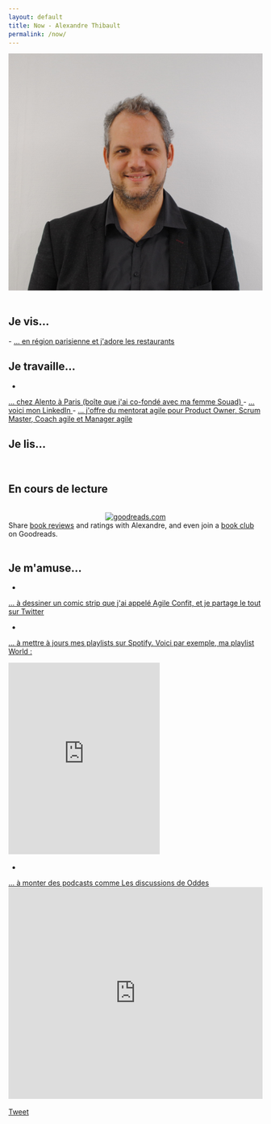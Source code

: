 ```yaml
---
layout: default
title: Now - Alexandre Thibault
permalink: /now/
---
```

<div class="clearfix">
	<a href="/a-propos">
		<img src="/images/Alexandre_Thibault_profil.jpg" class="img-floating-left-small" />
	</a>
</div>  
  
<br/>
<h2>Je vis...</h2>  
- 
<a href="/manger/paris">
	... en région parisienne et j'adore les restaurants
</a>

<h2>Je travaille...</h2>   
  
- 
<a href="https://www.alento.fr" target="_now_work">
	... chez Alento à Paris (boîte que j'ai co-fondé avec ma femme Souad)
</a>  
- 
<a href="https://www.linkedin.com/in/alexthib?locale=fr_FR&trk=profile_view_lang_sel_click" target="now_linkedin">
 ... voici mon LinkedIn
</a>  
- 
<a href="https://calendly.com/alexandrethibault/session-coaching-agile" target="_now_slow">
 ... j'offre du mentorat agile pour Product Owner, Scrum Master, Coach agile et Manager agile
</a>  
  
<h2>Je lis...</h2>
<br/>
<div id="gr_custom_widget_1591289498">
  <div class="gr_custom_container_1591289498">
    <h2 class="gr_custom_header_1591289498">
    <a style="text-decoration: none;" rel="nofollow" href="https://www.goodreads.com/review/list/114895448-alexandre-thibault?shelf=currently-reading&amp;utm_medium=api&amp;utm_source=custom_widget">En cours de lecture</a>
    </h2>    
  </div>
  <br style="clear: both"/>
  <center>
    <a rel="nofollow" href="https://www.goodreads.com/"><img alt="goodreads.com" style="border:0" src="https://www.goodreads.com/images/widget/widget_logo.gif" /></a>
  </center>
  <noscript>
    Share <a rel="nofollow" href="https://www.goodreads.com/">book reviews</a> and ratings with Alexandre, and even join a <a rel="nofollow" href="https://www.goodreads.com/group">book club</a> on Goodreads.
  </noscript>
</div>
  
<br/>  
<h2>Je m'amuse...</h2>  
  
-   
<a href="https://twitter.com/AgileConfit" target="_agileconfit">
  ... à dessiner un comic strip que j'ai appelé Agile Confit, et je partage le tout sur Twitter
</a>  
  
-   
<a href="https://open.spotify.com/user/alexthib"
  target="_spotify">
	... à mettre à jours mes playlists sur Spotify. Voici par exemple, ma playlist World : 
</a>   
<iframe src="https://open.spotify.com/embed/playlist/5Gsi0s5DdboV5PGKwxrbQg" width="300" height="380" frameborder="0" allowtransparency="true" allow="encrypted-media"></iframe>  
  
-   
<a href="https://podcast.ausha.co/les-discussions-de-oddes" target="_podcast_oddes">
  ... à monter des podcasts comme Les discussions de Oddes
</a>   
<iframe frameborder="0" loading="lazy" id="ausha-ZRgi" height="420" style="border: none; width:100%; height:420px" src="https://player.ausha.co/index.html?playlistSlug=alexandre-thibault-les-discussions-de-oddes&playlist=true&color=%23e93918&display=horizontal&v=3&playerId=ausha-ZRgi"></iframe><script src="https://player.ausha.co/ausha-player.js"></script>  
  
<script src="https://www.goodreads.com/review/custom_widget/114895448.En%20cours%20de%20lecture?cover_position=left&cover_size=small&num_books=10&order=a&shelf=currently-reading&show_author=1&show_cover=1&show_rating=0&show_review=0&show_tags=0&show_title=1&sort=date_added&widget_bg_color=FFFFFF&widget_bg_transparent=&widget_border_width=1&widget_id=1591289498&widget_text_color=000000&widget_title_size=medium&widget_width=medium" type="text/javascript" charset="utf-8"></script>
  
<a href="https://twitter.com/share?ref_src={{site.url}}{{page.url}}" 
   class="twitter-share-button" 
   data-show-count="false">
	Tweet
</a>
<script async src="https://platform.twitter.com/widgets.js" charset="utf-8"></script>  
  